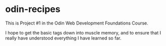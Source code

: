 # odin-recipes
This is Project #1 in the Odin Web Development Foundations Course.

I hope to get the basic tags down into muscle memory, and to ensure that I really have understood everything I have learned so far.
